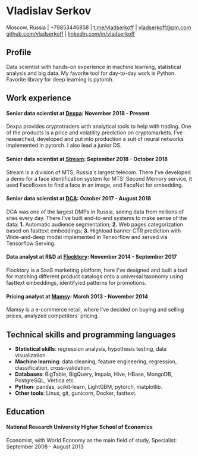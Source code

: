 # Vladislav Serkov
Moscow, Russia | +79853446858 | [t.me/vladserkoff](https://t.me/vladserkoff) | [vladserkoff@pm.com](mailto:vladserkoff@pm.com)  
[github.com/vladserkoff](https://github.com/vladserkoff) | [linkedin.com/in/vladserkoff](https://www.linkedin.com/in/vladserkoff)

## Profile
Data scientist with hands-on experience in machine learning, statistical analysis and big data. My favorite tool for day-to-day work is Python. Favorite library for deep learning is pytorch.

## Work experience
#### Senior data scientist at [Dexpa](http://dexpa.io): November 2018 - Present
Dexpa provides cryptotraders with analytical tools to help with trading. One of the products is a price and volatility prediction on cryptomarkets. I've researched, developed and put into production a suit of neural networks implemented in pytorch. I also lead a junior DS.

#### Senior data scientist at [Stream](http://stream.ru): September 2018 - October 2018
Stream is a division of MTS, Russia's largest telecom. There I've developed a demo for a face identification system for MTS' Second Memory service, it used FaceBoxes to find a face in an image, and FaceNet for embedding. 

#### Senior data scientist at [DCA](http://dca.ru): October 2017 - August 2018
DCA was one of the largest DMPs in Russia, seeing data from millions of sites every day. There I've built end-to-end systems to make sense of the data: **1.** Automatic audience segmentation; **2.** Web pages categorization based on fasttext embeddings; **3.** Highload banner CTR prediction with Wide-and-deep model implemented in Tensorflow and served via Tensorflow Serving. 

#### Data analyst at R&D at [Flocktory](https://www.flocktory.com): November 2014 - September 2017
Flocktory is a SaaS marketing platform, here I've designed and built a tool for matching different product catalogs onto a universal taxonomy using fasttext embeddings, identifyied patterns for promotions. 

#### Pricing analyst at [Mamsy](https://mamsy.ru): March 2013 - November 2014  
Mamsy is a e-commerce retail, where I’ve decided on buying and selling prices, analyzed competitors' pricing.  

## Technical skills and programming languages
* **Statistical skills**: regression analysis, hypothesis testing, data visualization.
* **Machine learning**: data cleaning, feature engineering, regression, classification, cross-validation.
* **Databases**: BigTable, BigQuery, Impala, Hive, HBase, MongoDB, PostgreSQL, Vertica etc.
* **Python**: pandas, scikit-learn, LightGBM, pytorch, matplotlib.
* **Other tools**: Linux, git, gunicorn, Docker, fasttext.

## Education
#### National Research University Higher School of Economics
Economist, with World Economy as the main field of study, Specialist: September 2008 - August 2013
